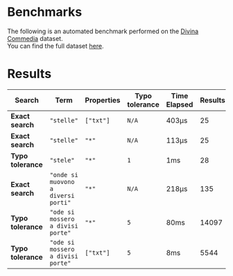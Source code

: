 
# Benchmarks

The following is an automated benchmark performed on the [Divina Commedia](https://en.wikipedia.org/wiki/Divina_Commedia) dataset. <br />
You can find the full dataset [here](https://github.com/nearform/lyra/blob/main/packages/benchmarks/dataset/divinaCommedia.json).

# Results


| Search             | Term                                  | Properties | Typo tolerance | Time Elapsed  | Results     |
|--------------------|---------------------------------------|------------|----------------|---------------|-------------|
| **Exact search**   | `"stelle"`                          | `["txt"]`| `N/A`        | 403μs | 25 |
| **Exact search**   | `"stelle"`                          | `"*"`    | `N/A`        | 113μs | 25 |
| **Typo tolerance** | `"stele"`                           | `"*"`    | `1`          | 1ms | 28 | 
| **Exact search**   | `"onde si muovono a diversi porti"` | `"*"`    | `N/A`        | 218μs | 135 | 
| **Typo tolerance** | `"ode si mossero a divisi porte"`   | `"*"`    | `5`          | 80ms | 14097 | 
| **Typo tolerance** | `"ode si mossero a divisi porte"`   | `["txt"]`| `5`          | 8ms | 5544 |


